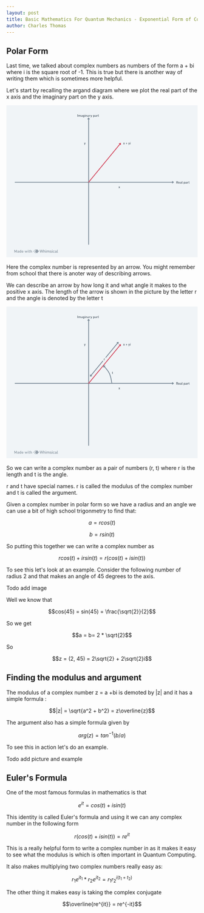```yaml
---
layout: post
title: Basic Mathematics For Quantum Mechanics - Exponential Form of Complex Numbers
author: Charles Thomas
---
```


## Polar Form

Last time, we talked about complex numbers as numbers of the form a + bi where i is the square root of -1. This is true but there is another way of writing them which is sometimes more helpful.

Let's start by recalling the argand diagram where we plot the real part of the x axis and the imaginary part on the y axis.

![Argand Diagram](/assets/exponentialform/argand.png)

Here the complex number is represented by an arrow. You might remember from school that there is anoter way of describing arrows. 

We can describe an arrow by how long it and what angle it makes to the positive x axis. The length of the arrow is shown in the picture by the letter r and the angle is denoted by the letter t

![Polar Form](/assets/exponentialform/polar.png)

So we can write a complex number as a pair of numbers (r, t) where r is the length and t is the angle.

r and t have special names. r is called the modulus of the complex number and t is called the argument. 

Given a complex number in polar form so we have a radius and an angle we can use a bit of high school trigonmetry to find that:

$$a = r cos(t)$$

$$b = rsin(t)$$

So putting this together we can write a complex number as 

$$rcos(t) + irsin(t) = r(cos(t) + i sin(t))$$

To see this let's look at an example. Consider the following number of radius 2 and that makes an angle of 45 degrees to the axis. 

Todo add image 

Well we know that 

$$cos(45) = sin(45) = \frac{\sqrt{2}}{2}$$

So we get 

$$a = b= 2 * \sqrt{2}$$

So 

$$z = (2, 45) = 2\sqrt{2} + 2\sqrt{2}i$$

## Finding the modulus and argument 
The modulus of a complex number z = a +bi is demoted by |z| and it has a simple formula :

$$|z| = \sqrt{a^2 + b^2} = z\overline{z}$$

The argument also has a simple formula given by

$$arg(z) = tan^{-1}(b/a)$$

To see this in action let's do an example. 

Todo add picture and example 

## Euler's Formula
One of the most famous formulas in mathematics is that

$$e^{it} = cos(t) + isin(t)$$

This identity is called Euler's formula and using it we can any complex number in the following form

$$r(cos(t) + i sin(t)) = re^{it}$$

This is a really helpful form to write a complex number in as it makes it easy to see what the modulus is which is often important in Quantum Computing.

It also makes multiplying two complex numbers really easy as:

$$r_1e^{it_1} * r_2e^{it_2} = r_1r_2^{i(t_1+t_2)}$$

The other thing it makes easy is taking the complex conjugate

$$\overline{re^{it}} = re^{-it}$$